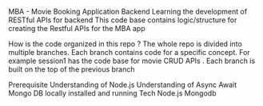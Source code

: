 MBA - Movie Booking Application Backend
Learning the development of RESTful APIs for backend
This code base contains logic/structure for creating the Restful APIs for the MBA app

How is the code organized in this repo ?
The whole repo is divided into multiple branches. Each branch contains code for a specific concept. For example session1 has the code base for movie CRUD APIs . Each branch is built on the top of the previous branch

Prerequisite
Understanding of Node.js
Understanding of Async Await
Mongo DB locally installed and running
Tech
Node.js
Mongodb
